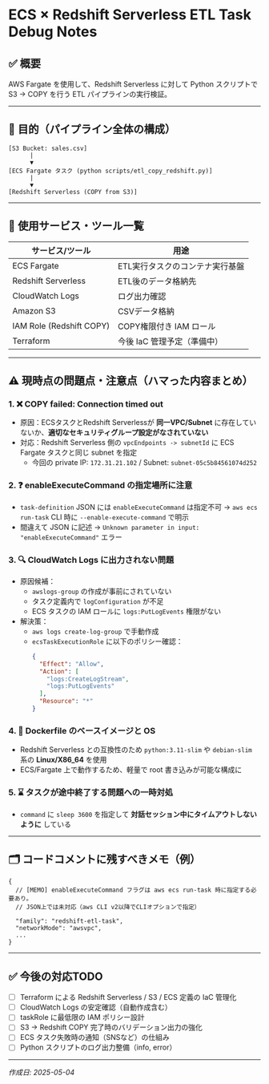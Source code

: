 # ECS × Redshift Serverless ETL Task Debug Notes

## ✅ 概要
AWS Fargate を使用して、Redshift Serverless に対して Python スクリプトで S3 → COPY を行う ETL パイプラインの実行検証。

---

## 📌 目的（パイプライン全体の構成）
```text
[S3 Bucket: sales.csv]
      |
      ▼
[ECS Fargate タスク (python scripts/etl_copy_redshift.py)]
      |
      ▼
[Redshift Serverless (COPY from S3)]
```

---

## 📝 使用サービス・ツール一覧

| サービス/ツール         | 用途                                   |
|--------------------------|----------------------------------------|
| ECS Fargate              | ETL実行タスクのコンテナ実行基盤        |
| Redshift Serverless      | ETL後のデータ格納先                    |
| CloudWatch Logs          | ログ出力確認                           |
| Amazon S3                | CSVデータ格納                          |
| IAM Role (Redshift COPY) | COPY権限付き IAM ロール                 |
| Terraform                | 今後 IaC 管理予定（準備中）           |

---

## ⚠️ 現時点の問題点・注意点（ハマった内容まとめ）

### 1. ❌ COPY failed: Connection timed out
- 原因：ECSタスクとRedshift Serverlessが **同一VPC/Subnet** に存在していないか、**適切なセキュリティグループ設定がなされていない**
- 対応：Redshift Serverless 側の `vpcEndpoints -> subnetId` に ECS Fargate タスクと同じ subnet を指定
  - 今回の private IP: `172.31.21.102` / Subnet: `subnet-05c5b84561074d252`

### 2. ❓ enableExecuteCommand の指定場所に注意
- `task-definition` JSON には `enableExecuteCommand` は指定不可 → `aws ecs run-task` CLI 時に `--enable-execute-command` で明示
- 間違えて JSON に記述 → `Unknown parameter in input: "enableExecuteCommand"` エラー

### 3. 🔍 CloudWatch Logs に出力されない問題
- 原因候補：
  - `awslogs-group` の作成が事前にされていない
  - タスク定義内で `logConfiguration` が不足
  - ECS タスクの IAM ロールに `logs:PutLogEvents` 権限がない
- 解決策：
  - `aws logs create-log-group` で手動作成
  - `ecsTaskExecutionRole` に以下のポリシー確認：
    ```json
    {
      "Effect": "Allow",
      "Action": [
        "logs:CreateLogStream",
        "logs:PutLogEvents"
      ],
      "Resource": "*"
    }
    ```

### 4. 🐳 Dockerfile のベースイメージと OS
- Redshift Serverless との互換性のため `python:3.11-slim` や `debian-slim` 系の **Linux/X86_64** を使用
- ECS/Fargate 上で動作するため、軽量で root 書き込みが可能な構成に

### 5. ⌛ タスクが途中終了する問題への一時対処
- `command` に `sleep 3600` を指定して **対話セッション中にタイムアウトしないように** している

---

## 🗂 コードコメントに残すべきメモ（例）

```jsonc
{
  // [MEMO] enableExecuteCommand フラグは aws ecs run-task 時に指定する必要あり。
  // JSON上では未対応（aws CLI v2以降でCLIオプションで指定）

  "family": "redshift-etl-task",
  "networkMode": "awsvpc",
  ...
}
```

---

## ✅ 今後の対応TODO

- [ ] Terraform による Redshift Serverless / S3 / ECS 定義の IaC 管理化
- [ ] CloudWatch Logs の安定確認（自動作成含む）
- [ ] taskRole に最低限の IAM ポリシー設計
- [ ] S3 → Redshift COPY 完了時のバリデーション出力の強化
- [ ] ECS タスク失敗時の通知（SNSなど）の仕組み
- [ ] Python スクリプトのログ出力整備（info, error）

---

*作成日: 2025-05-04*